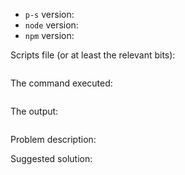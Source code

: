 <!--
Thanks for your interest in the project. I appreciate bugs filed and PRs submitted!
Please make sure that you are familiar with and follow the Code of Conduct for this project (found in the CODE_OF_CONDUCT.md file).

Please fill out this template with all the relevant information so we can understand what's going on and fix the issue.

I'll probably ask you to submit the fix (after giving some direction). If you've never done that before, that's great!
Check this free short video tutorial to learn how: http://kcd.im/pull-request
-->

- `p-s` version:
- `node` version:
- `npm` version:

Scripts file (or at least the relevant bits):

```javascript

```

The command executed:

```console

```

The output:

```console

```

Problem description:



Suggested solution:
